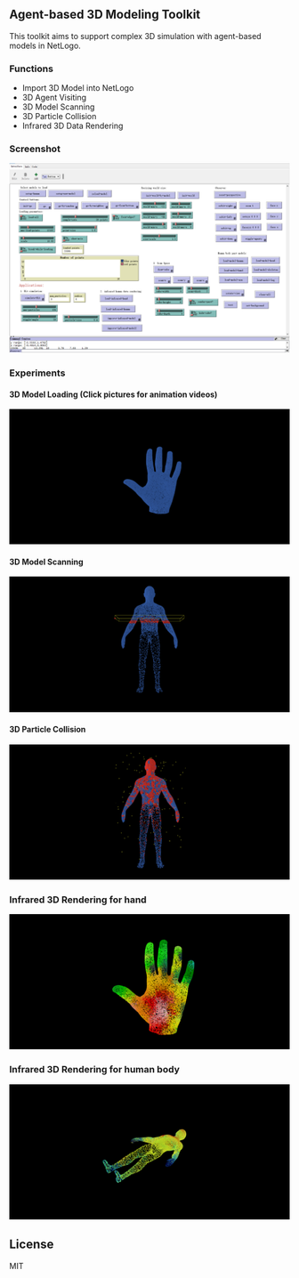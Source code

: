 ##  Agent-based 3D Modeling Toolkit

This toolkit aims to support complex 3D simulation with agent-based models in NetLogo. 

### Functions 

- Import 3D Model into NetLogo
- 3D Agent Visiting
- 3D Model Scanning
- 3D Particle Collision
- Infrared 3D Data Rendering


### Screenshot

![NetLogo Interface](images/ab3dmt-5.png)
### Experiments

#### 3D Model Loading (Click pictures for animation videos)

[![3D Model Loading](images/AB3DMT-5-view.png)](https://www.youtube.com/watch?v=uVfi-EXwxXE)

#### 3D Model Scanning

[![3D Model Scanning](images/AB3DMT-5-view1.png)](https://www.youtube.com/watch?v=826UUHjcaNw)

#### 3D Particle Collision

[![3D Particle Collision](images/AB3DMT-5-view2.png)](https://www.youtube.com/watch?v=OF0JBFBJ0kw)

### Infrared 3D Rendering for hand

[![Infrared 3D Rendering for hand](images/AB3DMT-5-view3.png)](https://www.youtube.com/watch?v=JL55gIwZKkw)

### Infrared 3D Rendering for human body

[![Infrared 3D Rendering for human body](images/AB3DMT-5-view4.png)](https://www.youtube.com/watch?v=BPYYkKdPXg8)

## License

MIT


